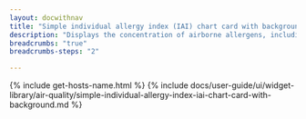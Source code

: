 ```yaml
---
layout: docwithnav
title: "Simple individual allergy index (IAI) chart card with background"
description: "Displays the concentration of airborne allergens, including pollen and mold spores, which can trigger allergic reactions in sensitive individuals as a simplified chart. Optionally may display the corresponding latest concentration of allergens value."
breadcrumbs: "true"
breadcrumbs-steps: "2"

---
```

{% include get-hosts-name.html %}
{% include docs/user-guide/ui/widget-library/air-quality/simple-individual-allergy-index-iai-chart-card-with-background.md %}
